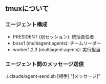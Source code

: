 
## tmuxについて
### エージェント構成
* PRESIDENT (別セッション): 統括責任者
* boss1 (multiagent:agents): チームリーダー
* worker1,2,3 (multiagent:agents): 実行担当

### エージェント間のメッセージ送信
./.claude/agent-send.sh [相手] "[メッセージ]"